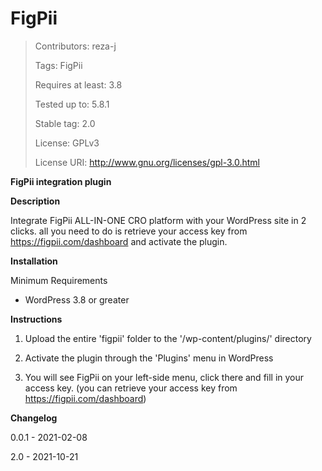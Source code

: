 # FigPii

> Contributors: reza-j
> 
> Tags: FigPii
> 
> Requires at least: 3.8
> 
> Tested up to: 5.8.1
> 
> Stable tag: 2.0
> 
> License: GPLv3
> 
> License URI: http://www.gnu.org/licenses/gpl-3.0.html


**FigPii integration plugin**

**Description**


Integrate FigPii ALL-IN-ONE CRO platform with your WordPress site in 2 clicks. all you need to do is retrieve your access key from https://figpii.com/dashboard and activate the plugin.

**Installation**


 Minimum Requirements 

* WordPress 3.8 or greater

**Instructions**

1. Upload the entire 'figpii' folder to the '/wp-content/plugins/' directory

2. Activate the plugin through the 'Plugins' menu in WordPress

3. You will see FigPii on your left-side menu, click there and fill in your access key. (you can retrieve your access key from https://figpii.com/dashboard)

**Changelog**

0.0.1 - 2021-02-08 

2.0 -   2021-10-21